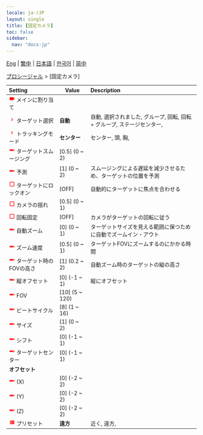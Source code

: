 ```yaml
---
locale: ja-rJP
layout: single
title: [固定カメラ]
toc: false
sidebar:
  nav: "docs-jp"
---
```

[Eng](/dancexr/menu/2025.4/motion/fixed_camera) | [繁中](/tw/dancexr/menu/2025.4/motion/fixed_camera) | [日本語](/jp/dancexr/menu/2025.4/motion/fixed_camera) | [한국어](/kr/dancexr/menu/2025.4/motion/fixed_camera) | [简中](/zh/dancexr/menu/2025.4/motion/fixed_camera)

[プロシージャル](../menu#プロシージャル) > [固定カメラ]



| Setting | Value | Description |
| :--- | --- | :--- |
| <img src="/images/icon/ic_videocam.png" alt="videocam icon"/> メインに割り当て</nobr>|| 
| <img src="/images/icon/ic_chevron.png" alt="chevron icon"/> ターゲット選択</nobr>| **自動** | 自動, 選択されました, グループ, 回転, 回転 + グループ, ステージセンター,  |
| <img src="/images/icon/ic_chevron.png" alt="chevron icon"/> トラッキングモード</nobr>| **センター** | センター, 頭, 胸,  |
| <img src="/images/icon/ic_slider.png" alt="slider icon"/> ターゲットスムージング</nobr>| [0.5] (0 ~ 2) | 
| <img src="/images/icon/ic_slider.png" alt="slider icon"/> 予測</nobr>| [1] (0 ~ 2) | スムージングによる遅延を減少させるため、ターゲットの位置を予測
| <img src="/images/icon/ic_check_off.png" alt="check off icon"/> ターゲットにロックオン</nobr>| [OFF] | 自動的にターゲットに焦点を合わせる
| <img src="/images/icon/ic_check_off.png" alt="check off icon"/> カメラの揺れ</nobr>| [0.5] (0 ~ 1) | 
| <img src="/images/icon/ic_check_off.png" alt="check off icon"/> 回転固定</nobr>| [OFF] | カメラがターゲットの回転に従う
| <img src="/images/icon/ic_slider.png" alt="slider icon"/> 自動ズーム</nobr>| [0] (0 ~ 1) | ターゲットサイズを見える範囲に保つために自動でズームイン・アウト
| <img src="/images/icon/ic_slider.png" alt="slider icon"/> ズーム速度</nobr>| [0.5] (0 ~ 1) | ターゲットFOVにズームするのにかかる時間
| <img src="/images/icon/ic_slider.png" alt="slider icon"/> ターゲット時のFOVの高さ</nobr>| [1] (0.2 ~ 2) | 自動ズーム時のターゲットの縦の高さ
| <img src="/images/icon/ic_slider.png" alt="slider icon"/> 縦オフセット</nobr>| [0] (-1 ~ 1) | 縦にオフセット
| <img src="/images/icon/ic_slider.png" alt="slider icon"/> FOV</nobr>| [10] (5 ~ 120) | 
| <img src="/images/icon/ic_slider.png" alt="slider icon"/> ビートサイクル</nobr>| [8] (1 ~ 16) | 
| <img src="/images/icon/ic_slider.png" alt="slider icon"/> サイズ</nobr>| [1] (0 ~ 2) | 
| <img src="/images/icon/ic_slider.png" alt="slider icon"/> シフト</nobr>| [0] (-1 ~ 1) | 
| <img src="/images/icon/ic_slider.png" alt="slider icon"/> ターゲットセンター</nobr>| [0] (-1 ~ 1) | 
|  <b>オフセット</b></nobr>|| 
| <img src="/images/icon/ic_slider.png" alt="slider icon"/> (X)</nobr>| [0] (-2 ~ 2) | 
| <img src="/images/icon/ic_slider.png" alt="slider icon"/> (Y)</nobr>| [0] (-2 ~ 2) | 
| <img src="/images/icon/ic_slider.png" alt="slider icon"/> (Z)</nobr>| [0] (-2 ~ 2) | 
| <img src="/images/icon/ic_list.png" alt="list icon"/> プリセット</nobr>| **遠方** | 近く, 遠方,  |
